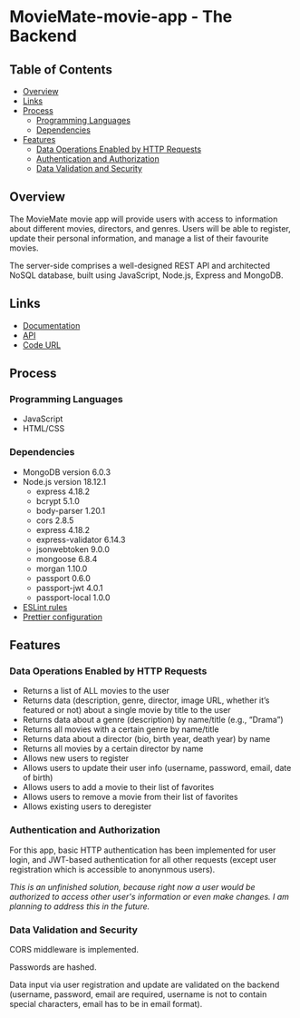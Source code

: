 # MovieMate-movie-app - The Backend

## Table of Contents

- [Overview](#overview)
- [Links](#links)
- [Process](#process)
  - [Programming Languages](#programming-languages)
  - [Dependencies](#dependencies)
- [Features](#features)
  - [Data Operations Enabled by HTTP Requests](#data-operations-enabled-by-http-requests)
  - [Authentication and Authorization](#authentication-and-authorization)
  - [Data Validation and Security](#data-validation-and-security)

## Overview

The MovieMate movie app will provide users with access to information about different movies, directors, and genres. Users will be able to register, update their personal information, and manage a list of their favourite movies.

The server-side comprises a well-designed REST API and architected NoSQL database, built using JavaScript, Node.js, Express and MongoDB.

## Links

- [Documentation](https://myflix-movie-app-elenauj.onrender.com/documentation.html)
- [API](https://myflix-movie-app-elenauj.onrender.com/)
- [Code URL](https://github.com/ElenaUJ/MovieMate-backend)

## Process

### Programming Languages

- JavaScript
- HTML/CSS

### Dependencies

- MongoDB version 6.0.3
- Node.js version 18.12.1
  - express 4.18.2
  - bcrypt 5.1.0
  - body-parser 1.20.1
  - cors 2.8.5
  - express 4.18.2
  - express-validator 6.14.3
  - jsonwebtoken 9.0.0
  - mongoose 6.8.4
  - morgan 1.10.0
  - passport 0.6.0
  - passport-jwt 4.0.1
  - passport-local 1.0.0
- [ESLint rules](https://github.com/mydea/simple-pokedex-app/blob/master/.eslintrc)
- [Prettier configuration](https://stackoverflow.com/questions/55430906/prettier-single-quote-for-javascript-and-json-double-quote-for-html-sass-and-c)

## Features

### Data Operations Enabled by HTTP Requests

- Returns a list of ALL movies to the user
- Returns data (description, genre, director, image URL, whether it’s featured or not) about a single movie by title to the user
- Returns data about a genre (description) by name/title (e.g., “Drama”)
- Returns all movies with a certain genre by name/title
- Returns data about a director (bio, birth year, death year) by name
- Returns all movies by a certain director by name
- Allows new users to register
- Allows users to update their user info (username, password, email, date of birth)
- Allows users to add a movie to their list of favorites
- Allows users to remove a movie from their list of favorites
- Allows existing users to deregister

### Authentication and Authorization

For this app, basic HTTP authentication has been implemented for user login, and JWT-based authentication for all other requests (except user registration which is accessible to anonynmous users).

_This is an unfinished solution, because right now a user would be authorized to access other user's information or even make changes. I am planning to address this in the future._

### Data Validation and Security

CORS middleware is implemented.

Passwords are hashed.

Data input via user registration and update are validated on the backend (username, password, email are required, username is not to contain special characters, email has to be in email format).
